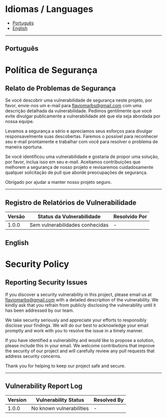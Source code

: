 # Idiomas / Languages

- [Português](#português)
- [English](#english)

---

## Português

# Política de Segurança

## Relato de Problemas de Segurança

Se você descobrir uma vulnerabilidade de segurança neste projeto, por favor, envie-nos um e-mail para [flaviomarbs@gmail.com](mailto:flaviomarbs@gmail.com) com uma descrição detalhada da vulnerabilidade. Pedimos gentilmente que você evite divulgar publicamente a vulnerabilidade até que ela seja abordada por nossa equipe.

Levamos a segurança a sério e apreciamos seus esforços para divulgar responsavelmente suas descobertas. Faremos o possível para reconhecer seu e-mail prontamente e trabalhar com você para resolver o problema de maneira oportuna.

Se você identificou uma vulnerabilidade e gostaria de propor uma solução, por favor, inclua isso em seu e-mail. Aceitamos contribuições que melhorem a segurança de nosso projeto e revisaremos cuidadosamente qualquer solicitação de pull que aborde preocupações de segurança.

Obrigado por ajudar a manter nosso projeto seguro.

---

## Registro de Relatórios de Vulnerabilidade

| Versão | Status da Vulnerabilidade | Resolvido Por |
| ------ | -------------------------- | ------------- |
| 1.0.0  | Sem vulnerabilidades conhecidas | - |

## English

# Security Policy

## Reporting Security Issues

If you discover a security vulnerability in this project, please email us at [flaviomarbs@gmail.com](mailto:flaviomarbs@gmail.com) with a detailed description of the vulnerability. We kindly ask that you refrain from publicly disclosing the vulnerability until it has been addressed by our team.

We take security seriously and appreciate your efforts to responsibly disclose your findings. We will do our best to acknowledge your email promptly and work with you to resolve the issue in a timely manner.

If you have identified a vulnerability and would like to propose a solution, please include this in your email. We welcome contributions that improve the security of our project and will carefully review any pull requests that address security concerns.

Thank you for helping to keep our project safe and secure.

---

## Vulnerability Report Log

| Version | Vulnerability Status | Resolved By |
| ------- | -------------------- | ----------- |
| 1.0.0   | No known vulnerabilities | - |
